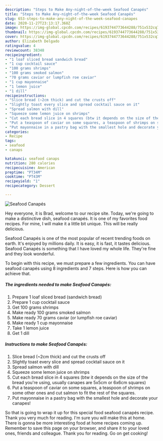 ```yaml
---
description: "Steps to Make Any-night-of-the-week Seafood Canapés"
title: "Steps to Make Any-night-of-the-week Seafood Canapés"
slug: 653-steps-to-make-any-night-of-the-week-seafood-canapes
date: 2020-11-27T23:13:17.368Z
image: https://img-global.cpcdn.com/recipes/6193744773644288/751x532cq70/seafood-canapes-recipe-main-photo.jpg
thumbnail: https://img-global.cpcdn.com/recipes/6193744773644288/751x532cq70/seafood-canapes-recipe-main-photo.jpg
cover: https://img-global.cpcdn.com/recipes/6193744773644288/751x532cq70/seafood-canapes-recipe-main-photo.jpg
author: Elizabeth Delgado
ratingvalue: 4
reviewcount: 38348
recipeingredient:
- "1 loaf sliced bread sandwich bread"
- "1 cup cocktail sauce"
- "100 grams shrimps"
- "100 grams smoked salmon"
- "70 grams caviar or lumpfish roe caviar"
- "1 cup mayonnaise"
- "1 lemon juice"
- "1 dill"
recipeinstructions:
- "Slice bread (~2cm thick) and cut the crusts off"
- "Slightly toast every slice and spread cocktail sauce on it"
- "Spread salmon with dill"
- "Squeeze some lemon juice on shrimps"
- "Cut each bread slice in 4 squares (btw it depends on the size of the bread you&#39;re using, usually canapes are 5x5cm or 6x6cm squares)"
- "Put a teaspoon of caviar on some squares, a teaspoon of shrimps on some other ones and cut salmon to fit the rest of the squares."
- "Put mayonnaise in a pastry bag with the smallest hole and decorate your canapes!"
categories:
- Recipe
tags:
- seafood
- canaps

katakunci: seafood canaps 
nutrition: 280 calories
recipecuisine: American
preptime: "PT34M"
cooktime: "PT43M"
recipeyield: "1"
recipecategory: Dessert

---
```



![Seafood Canapés](https://img-global.cpcdn.com/recipes/6193744773644288/751x532cq70/seafood-canapes-recipe-main-photo.jpg)

Hey everyone, it is Brad, welcome to our recipe site. Today, we're going to make a distinctive dish, seafood canapés. It is one of my favorites food recipes. For mine, I will make it a little bit unique. This will be really delicious.



Seafood Canapés is one of the most popular of recent trending foods on earth. It's enjoyed by millions daily. It is easy, it is fast, it tastes delicious. Seafood Canapés is something that I have loved my whole life. They're fine and they look wonderful.


To begin with this recipe, we must prepare a few ingredients. You can have seafood canapés using 8 ingredients and 7 steps. Here is how you can achieve that.

<!--inarticleads1-->

##### The ingredients needed to make Seafood Canapés:

1. Prepare 1 loaf sliced bread (sandwich bread)
1. Prepare 1 cup cocktail sauce
1. Get 100 grams shrimps
1. Make ready 100 grams smoked salmon
1. Make ready 70 grams caviar (or lumpfish roe caviar)
1. Make ready 1 cup mayonnaise
1. Take 1 lemon juice
1. Get 1 dill




<!--inarticleads2-->

##### Instructions to make Seafood Canapés:

1. Slice bread (~2cm thick) and cut the crusts off
1. Slightly toast every slice and spread cocktail sauce on it
1. Spread salmon with dill
1. Squeeze some lemon juice on shrimps
1. Cut each bread slice in 4 squares (btw it depends on the size of the bread you&#39;re using, usually canapes are 5x5cm or 6x6cm squares)
1. Put a teaspoon of caviar on some squares, a teaspoon of shrimps on some other ones and cut salmon to fit the rest of the squares.
1. Put mayonnaise in a pastry bag with the smallest hole and decorate your canapes!




So that is going to wrap it up for this special food seafood canapés recipe. Thank you very much for reading. I'm sure you will make this at home. There is gonna be more interesting food at home recipes coming up. Remember to save this page on your browser, and share it to your loved ones, friends and colleague. Thank you for reading. Go on get cooking!
